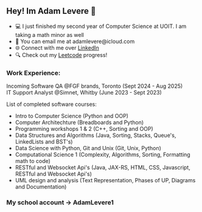 ## Hey! Im Adam Levere 🚀
<ul>
  <li>💻 I just finished my second year of Computer Science at UOIT. I am taking a math minor as well</li>
  <li>📧 You can email me at adamlevere@icloud.com</li>
  <li>🌐 Connect with me over <a href="https://www.linkedin.com/in/adam-levere-b97770273/">LinkedIn</a></li>
  <li>🔍 Check out my <a href="https://leetcode.com/u/adamlevere/">Leetcode</a> progress!</li>
</ul>

### Work Experience:
Incoming Software QA @FGF brands, Toronto (Sept 2024 - Aug 2025) <br> 
IT Support Analyst @Simnet, Whitby (June 2023 - Sept 2023)

List of completed software courses:
<ul>
  <li>Intro to Computer Science (Python and OOP)</li>
  <li>Computer Architechture (Breadboards and Python)</li>
  <li>Programming workshops 1 & 2 (C++, Sorting and OOP)</li>
  <li>Data Structures and Algorithms (Java, Sorting, Stacks, Queue's, LinkedLists and BST's)</li>
  <li>Data Science with Python, Git and Unix (Git, Unix, Python)</li>
  <li>Computational Science 1 (Complexity, Algorithms, Sorting, Formatting math to code)</li>
  <li>RESTful and Websocket Api's (Java, JAX-RS, HTML, CSS, Javascript, RESTful and Websocket Api's)</li>
  <li>UML design and analysis (Text Representation, Phases of UP, Diagrams and Documentation)</li>
</ul>

### My school account -> AdamLevere1
